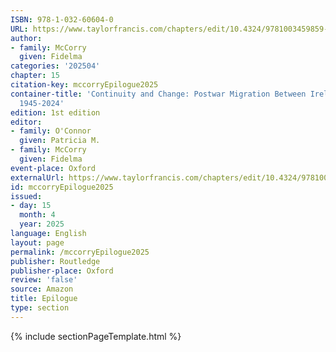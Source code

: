 ```yaml
---
ISBN: 978-1-032-60604-0
URL: https://www.taylorfrancis.com/chapters/edit/10.4324/9781003459859-19/epilogue-fidelma-mccorry
author:
- family: McCorry
  given: Fidelma
categories: '202504'
chapter: 15
citation-key: mccorryEpilogue2025
container-title: 'Continuity and Change: Postwar Migration Between Ireland and Australia
  1945-2024'
edition: 1st edition
editor:
- family: O'Connor
  given: Patricia M.
- family: McCorry
  given: Fidelma
event-place: Oxford
externalUrl: https://www.taylorfrancis.com/chapters/edit/10.4324/9781003459859-19/epilogue-fidelma-mccorry
id: mccorryEpilogue2025
issued:
- day: 15
  month: 4
  year: 2025
language: English
layout: page
permalink: /mccorryEpilogue2025
publisher: Routledge
publisher-place: Oxford
review: 'false'
source: Amazon
title: Epilogue
type: section
---
```

{% include sectionPageTemplate.html %}